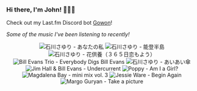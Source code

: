 ### Hi there, I'm John! 🏄🏻‍♂️

Check out my Last.fm Discord bot [Gowon](http://gowon.ca)!

_Some of the music I've been listening to recently!_


<!-- lastfm -->
<p align="center"><img src="https://lastfm.freetls.fastly.net/i/u/64s/636d0ddcb7d1d60d566fcce8c88b2abf.png" title="石川さゆり - あなたの私"> <img src="https://lastfm.freetls.fastly.net/i/u/64s/481e6652fb171e8aeddaab354cd496e8.jpg" title="石川さゆり - 能登半島"> <img src="https://lastfm.freetls.fastly.net/i/u/64s/848caf70366af68467a4b080b3b80257.png" title="石川さゆり - 花供養（３６５日恋もよう）"> <img src="https://lastfm.freetls.fastly.net/i/u/64s/fd10e0a7e6214f3fcf97fb4f6805d204.jpg" title="Bill Evans Trio - Everybody Digs Bill Evans"> <img src="https://lastfm.freetls.fastly.net/i/u/64s/87ffb7f3b6f42bd09e1e3da32982642d.jpg" title="石川さゆり - あいあい傘"> <img src="https://lastfm.freetls.fastly.net/i/u/64s/683fc6f770e4bdbddcfa02b5da745eb2.jpg" title="Jim Hall & Bill Evans - Undercurrent"> <img src="https://lastfm.freetls.fastly.net/i/u/64s/000bb38a007a410a4951ba1d044f60a2.jpg" title="Poppy - Am I a Girl?"> <img src="https://lastfm.freetls.fastly.net/i/u/64s/c4407904c1910709ca094a4d18dc2e7b.jpg" title="Magdalena Bay - mini mix vol. 3"> <img src="https://lastfm.freetls.fastly.net/i/u/64s/da02f297599e2666945c4a8c2390c8a7.jpg" title="Jessie Ware - Begin Again"> <img src="https://lastfm.freetls.fastly.net/i/u/64s/5ede52fb30fe2e9a9ed2e7cd55e85e27.jpg" title="Margo Guryan - Take a picture"> </p>
